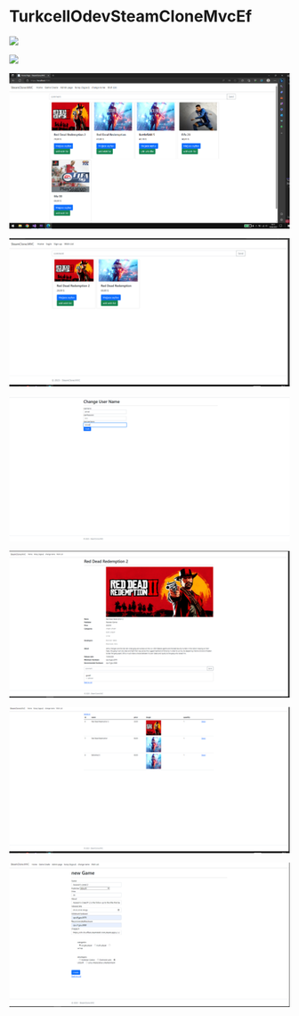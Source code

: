 # TurkcellOdevSteamCloneMvcEf

![](https://raw.githubusercontent.com/KorayOngun/TurkcellOdevSteamCloneMvcEf/master/ss/kay%C4%B1t_ol.PNG)

![](https://raw.githubusercontent.com/KorayOngun/TurkcellOdevSteamCloneMvcEf/master/ss/kay%C4%B1t_ol2.PNG)

![](https://raw.githubusercontent.com/KorayOngun/TurkcellOdevSteamCloneMvcEf/master/ss/ana%20sayfa.PNG)

![](https://github.com/KorayOngun/TurkcellOdevSteamCloneMvcEf/blob/master/ss/ana%20sayfa2.PNG?raw=true)

![](https://github.com/KorayOngun/TurkcellOdevSteamCloneMvcEf/blob/master/ss/kullan%C4%B1c%C4%B1_ad%C4%B1_de%C4%9Fi%C5%9Ftirme.PNG?raw=true)

![](https://github.com/KorayOngun/TurkcellOdevSteamCloneMvcEf/blob/master/ss/oyun_detay.PNG?raw=true)

![](https://github.com/KorayOngun/TurkcellOdevSteamCloneMvcEf/blob/master/ss/istek_Listesi.PNG?raw=true)

![](https://raw.githubusercontent.com/KorayOngun/TurkcellOdevSteamCloneMvcEf/master/ss/oyun_ekle.PNG)






